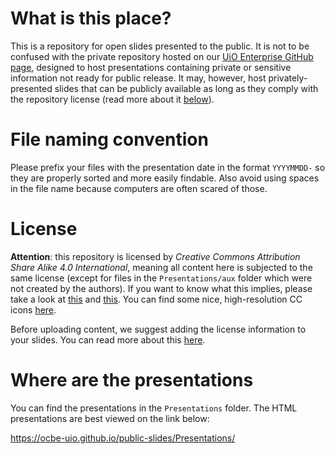 # What is this place?

This is a repository for open slides presented to the public. It is not to be confused with the private repository hosted on our [UiO Enterprise GitHub page](https://github.uio.no/ocbe/meeting-notes-and-slides), designed to host presentations containing private or sensitive information not ready for public release. It may, however, host privately-presented slides that can be publicly available as long as they comply with the repository license (read more about it [below](#license)).

# File naming convention

Please prefix your files with the presentation date in the format `YYYYMMDD-` so they are properly sorted and more easily findable. Also avoid using spaces in the file name because computers are often scared of those.

# License

**Attention**: this repository is licensed by _Creative Commons Attribution Share Alike 4.0 International_, meaning all content here is subjected to the same license (except for files in the `Presentations/aux` folder which were not created by the authors). If you want to know what this implies, please take a look at [this](https://choosealicense.com/licenses/cc-by-sa-4.0/) and [this](https://creativecommons.org/licenses/by-sa/4.0/). You can find some nice, high-resolution CC icons [here](https://creativecommons.org/about/downloads/).

Before uploading content, we suggest adding the license information to your slides. You can read more about this [here](https://creativecommons.org/choose/results-one?license_code=by-sa&amp;jurisdiction=&amp;version=4.0&amp;lang=en).

# Where are the presentations

You can find the presentations in the `Presentations` folder. The HTML presentations are best viewed on the link below:

<https://ocbe-uio.github.io/public-slides/Presentations/>
